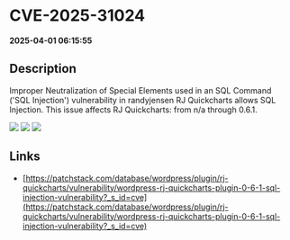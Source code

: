 # CVE-2025-31024

**2025-04-01 06:15:55**

## Description
Improper Neutralization of Special Elements used in an SQL Command ('SQL Injection') vulnerability in randyjensen RJ Quickcharts allows SQL Injection. This issue affects RJ Quickcharts: from n/a through 0.6.1.

![](https://img.shields.io/static/v1?label=Score&message=8.5&color=red)
![](https://img.shields.io/static/v1?label=Severity&message=HIGH&color=red)
![](https://img.shields.io/static/v1?label=CWE&message=SQL&color=green)

## Links
- [https://patchstack.com/database/wordpress/plugin/rj-quickcharts/vulnerability/wordpress-rj-quickcharts-plugin-0-6-1-sql-injection-vulnerability?_s_id=cve](https://patchstack.com/database/wordpress/plugin/rj-quickcharts/vulnerability/wordpress-rj-quickcharts-plugin-0-6-1-sql-injection-vulnerability?_s_id=cve)
